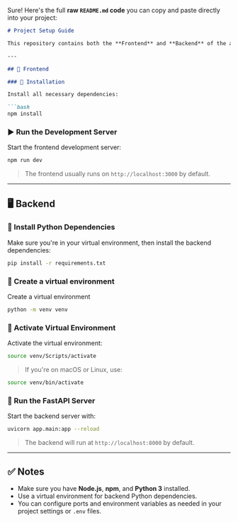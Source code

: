 Sure! Here's the full **raw `README.md` code** you can copy and paste directly into your project:

````markdown
# Project Setup Guide

This repository contains both the **Frontend** and **Backend** of the application.

---

## 📁 Frontend

### 🔧 Installation

Install all necessary dependencies:

```bash
npm install
````

### ▶️ Run the Development Server

Start the frontend development server:

```bash
npm run dev
```

> The frontend usually runs on `http://localhost:3000` by default.

---

## 🖥️ Backend

### 🔧 Install Python Dependencies

Make sure you're in your virtual environment, then install the backend dependencies:

```bash
pip install -r requirements.txt
```

### 🧪 Create a virtual environment

Create a virtual environment

```bash
python -m venv venv
```

### 🧪 Activate Virtual Environment

Activate the virtual environment:

```bash
source venv/Scripts/activate
```

> If you're on macOS or Linux, use:

```bash
source venv/bin/activate
```

### 🚀 Run the FastAPI Server

Start the backend server with:

```bash
uvicorn app.main:app --reload
```

> The backend will run at `http://localhost:8000` by default.

---

## ✅ Notes

* Make sure you have **Node.js**, **npm**, and **Python 3** installed.
* Use a virtual environment for backend Python dependencies.
* You can configure ports and environment variables as needed in your project settings or `.env` files.
